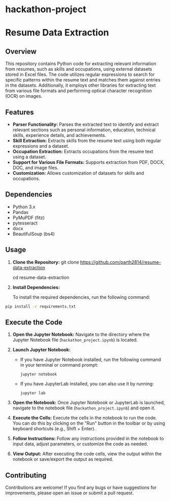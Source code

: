 # hackathon-project

# Resume Data Extraction

## Overview

This repository contains Python code for extracting relevant information from resumes, such as skills and occupations, using external datasets stored in Excel files. The code utilizes regular expressions to search for specific patterns within the resume text and matches them against entries in the datasets. Additionally, it employs other libraries for extracting text from various file formats and performing optical character recognition (OCR) on images.

## Features

- **Parser Functionality:** Parses the extracted text to identify and extract relevant sections such as personal information, education, technical skills, experience details, and achievements.
- **Skill Extraction:** Extracts skills from the resume text using both regular expressions and a dataset.
- **Occupation Extraction:** Extracts occupations from the resume text using a dataset.
- **Support for Various File Formats:** Supports extraction from PDF, DOCX, DOC, and image files.
- **Customization:** Allows customization of datasets for skills and occupations.

## Dependencies

- Python 3.x
- Pandas
- PyMuPDF (fitz)
- pytesseract
- docx
- BeautifulSoup (bs4)

## Usage

1. **Clone the Repository:**
    git clone https://github.com/parth2814/resume-data-extraction

    cd resume-data-extraction
   
3. **Install Dependencies:**
   
   To install the required dependencies, run the following command:
  ```bash
  pip install -r requirements.txt
  ```


## Execute the Code

1. **Open the Jupyter Notebook:** Navigate to the directory where the Jupyter Notebook file (`hackathon_project.ipynb`) is located.

2. **Launch Jupyter Notebook:**
   - If you have Jupyter Notebook installed, run the following command in your terminal or command prompt:
     ```
     jupyter notebook
     ```
   - If you have JupyterLab installed, you can also use it by running:
     ```
     jupyter lab
     ```

3. **Open the Notebook:** Once Jupyter Notebook or JupyterLab is launched, navigate to the notebook file (`hackathon_project.ipynb`) and open it.

4. **Execute the Cells:** Execute the cells in the notebook to run the code. You can do this by clicking on the "Run" button in the toolbar or by using keyboard shortcuts (e.g., Shift + Enter).

5. **Follow Instructions:** Follow any instructions provided in the notebook to input data, adjust parameters, or customize the code as needed.

6. **View Output:** After executing the code cells, view the output within the notebook or save/export the output as required.

## Contributing

Contributions are welcome! If you find any bugs or have suggestions for improvements, please open an issue or submit a pull request.



